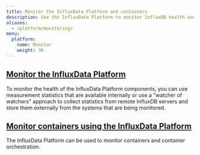 ```yaml
---
title: Monitor the InfluxData Platform and containers
description: Use the InfluxData Platform to monitor InfluxDB health and containers.
aliases:
  - /platform/monitoring/
menu:
  platform:
    name: Monitor
    weight: 30
---
```



## [Monitor the InfluxData Platform](/platform/monitoring/influxdata-platform)

To monitor the health of the InfluxData Platform components, you can use
measurement statistics that are available internally or use a "watcher of watchers"
approach to collect statistics from remote InfluxDB servers and store them externally
from the systems that are being monitored.

## [Monitor containers using the InfluxData Platform](/platform/monitoring/containers)

The InfluxData Platform can be used to monitor containers and container orchestration.
